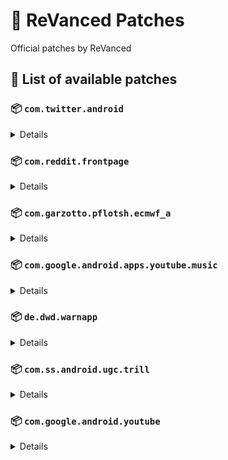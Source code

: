 # 🧩 ReVanced Patches

Official patches by ReVanced

## 📜 List of available patches

### 📦 `com.twitter.android`
<details>

| 💊 Patch | 📜 Description | 🏹 Target Version |
|:--------:|:--------------:|:-----------------:|
| `timeline-ads` | Removes ads from the Twitter timeline. | all |
</details>

### 📦 `com.reddit.frontpage`
<details>

| 💊 Patch | 📜 Description | 🏹 Target Version |
|:--------:|:--------------:|:-----------------:|
| `general-reddit-ads` | Removes general ads from the Reddit frontpage and subreddits. | all |
</details>

### 📦 `com.garzotto.pflotsh.ecmwf_a`
<details>

| 💊 Patch | 📜 Description | 🏹 Target Version |
|:--------:|:--------------:|:-----------------:|
| `pflotsh-ecmwf-subscription-unlock` | Unlocks all subscription features. | 3.5.4 |
</details>

### 📦 `com.google.android.apps.youtube.music`
<details>

| 💊 Patch | 📜 Description | 🏹 Target Version |
|:--------:|:--------------:|:-----------------:|
| `minimized-playback-music` | Enables minimized playback on Kids music. | 5.17.51 |
| `tasteBuilder-remover` | Removes the "Tell us which artists you like" card from the home screen. | 5.16.51 |
| `hide-get-premium` | Removes all "Get Premium" evidences from the avatar menu. | 5.17.51 |
| `compact-header` | Hides the music category bar at the top of the homepage. | 5.16.51 |
| `upgrade-button-remover` | Removes the upgrade tab from the pivot bar. | 5.17.51 |
| `background-play` | Enables playing music in the background. | 5.17.51 |
| `music-microg-support` | Allows YouTube Music ReVanced to run without root and under a different package name. | 5.17.51 |
| `music-video-ads` | Removes ads in the music player. | 5.17.51 |
| `codecs-unlock` | Adds more audio codec options. The new audio codecs usually result in better audio quality. | 5.17.51 |
| `exclusive-audio-playback` | Enables the option to play music without video. | 5.17.51 |
</details>

### 📦 `de.dwd.warnapp`
<details>

| 💊 Patch | 📜 Description | 🏹 Target Version |
|:--------:|:--------------:|:-----------------:|
| `promo-code-unlock` | Disables the validation of promo code. Any code will work to unlock all features. | all |
</details>

### 📦 `com.ss.android.ugc.trill`
<details>

| 💊 Patch | 📜 Description | 🏹 Target Version |
|:--------:|:--------------:|:-----------------:|
| `tiktok-ads` | Removes ads from TikTok. | all |
</details>

### 📦 `com.google.android.youtube`
<details>

| 💊 Patch | 📜 Description | 🏹 Target Version |
|:--------:|:--------------:|:-----------------:|
| `swipe-controls` | Adds volume and brightness swipe controls. | 17.32.35 |
| `downloads` | Enables downloading music and videos from YouTube. | 17.32.35 |
| `seekbar-tapping` | Enables tap-to-seek on the seekbar of the video player. | 17.32.35 |
| `amoled` | Enables pure black theme. | 17.32.35 |
| `disable-create-button` | Hides the create button in the navigation bar. | 17.32.35 |
| `hide-cast-button` | Hides the cast button in the video player. | all |
| `return-youtube-dislike` | Shows the dislike count of videos using the Return YouTube Dislike API. | 17.32.35 |
| `hide-autoplay-button` | Hides the autoplay button in the video player. | 17.32.35 |
| `premium-heading` | Shows premium branding on the home screen. | all |
| `custom-branding` | Changes the YouTube launcher icon and name to your choice (defaults to ReVanced). | all |
| `disable-fullscreen-panels` | Disables video description and comments panel in fullscreen view. | 17.32.35 |
| `old-quality-layout` | Enables the original quality flyout menu. | 17.32.35 |
| `hide-shorts-button` | Hides the shorts button on the navigation bar. | 17.32.35 |
| `hide-watermark` | Hides creator's watermarks on videos. | 17.32.35 |
| `sponsorblock` | Integrate SponsorBlock. | 17.32.35 |
| `enable-wide-searchbar` | Replaces the search icon with a wide search bar. This will hide the YouTube logo when active. | 17.32.35 |
| `tablet-mini-player` | Enables the tablet mini player layout. | 17.32.35 |
| `minimized-playback` | Enables minimized and background playback. | 17.32.35 |
| `client-spoof` | Spoofs the YouTube or Vanced client to prevent playback issues. | all |
| `custom-video-buffer` | Lets you change the buffers of videos. | 17.32.35 |
| `always-autorepeat` | Always repeats the playing video again. | 17.32.35 |
| `microg-support` | Allows YouTube ReVanced to run without root and under a different package name with Vanced MicroG. | 17.32.35 |
| `settings` | Adds settings for ReVanced to YouTube. | all |
| `enable-debugging` | Enables app debugging by patching the manifest file. | all |
| `custom-playback-speed` | Adds more video playback speed options. | 17.32.35 |
| `hdr-auto-brightness` | Makes the brightness of HDR videos follow the system default. | 17.32.35 |
| `remember-video-quality` | Adds the ability to remember the video quality you chose in the video quality flyout. | 17.32.35 |
| `video-ads` | Removes ads in the video player. | 17.32.35 |
| `general-ads` | Removes general ads. | 17.32.35 |
| `hide-infocard-suggestions` | Hides infocards in videos. | 17.32.35 |
</details>


